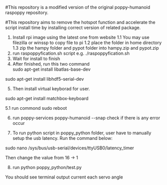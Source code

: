 #This repository is a modified version of the original poppy-humanoid raspoppy repository.  

#This repository aims to remove the hotspot function and accelerate the script install time by installing correct version of related package.  

1. Install rpi image using the latest one from website
1.1 You may use filezilla or winssp to copy file to pi
1.2 place the folder in home directory 
1.3 zip the hampy folder and pypot folder into hampy.zip and pypot.zip
2. run raspoppyfication.sh script  e.g. ./raspoppyfication.sh
3. Wait for install to finish
4. After finished, run this two command   
sudo apt-get install libatlas-base-dev  

sudo apt-get install libhdf5-serial-dev  

5. Then install virtual keyborad for user.

sudo apt-get install matchbox-keyboard

5.1 run commond sudo reboot

6. run poppy-services poppy-humanoid --snap 
check if there is any error occur

7. To run python script in poppy_python folder, user have to manually setup the usb latency. Run the command below:  

sudo nano /sys/bus/usb-serial/devices/ttyUSB0/latency_timer

Then change the value from 16 -> 1

8. run python poppy_python/test.py

You should see terminal output current each servo angle